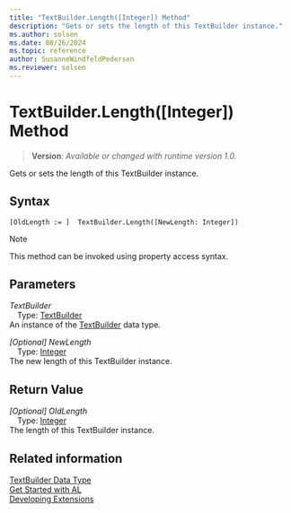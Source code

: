 ```yaml
---
title: "TextBuilder.Length([Integer]) Method"
description: "Gets or sets the length of this TextBuilder instance."
ms.author: solsen
ms.date: 08/26/2024
ms.topic: reference
author: SusanneWindfeldPedersen
ms.reviewer: solsen
---
```

[//]: # (START>DO_NOT_EDIT)
[//]: # (IMPORTANT:Do not edit any of the content between here and the END>DO_NOT_EDIT.)
[//]: # (Any modifications should be made in the .xml files in the ModernDev repo.)
# TextBuilder.Length([Integer]) Method
> **Version**: _Available or changed with runtime version 1.0._

Gets or sets the length of this TextBuilder instance.


## Syntax
```AL
[OldLength := ]  TextBuilder.Length([NewLength: Integer])
```
> [!NOTE]
> This method can be invoked using property access syntax.
## Parameters
*TextBuilder*  
&emsp;Type: [TextBuilder](textbuilder-data-type.md)  
An instance of the [TextBuilder](textbuilder-data-type.md) data type.  

*[Optional] NewLength*  
&emsp;Type: [Integer](../integer/integer-data-type.md)  
The new length of this TextBuilder instance.  


## Return Value
*[Optional] OldLength*  
&emsp;Type: [Integer](../integer/integer-data-type.md)  
The length of this TextBuilder instance.


[//]: # (IMPORTANT: END>DO_NOT_EDIT)
## Related information
[TextBuilder Data Type](textbuilder-data-type.md)  
[Get Started with AL](../../devenv-get-started.md)  
[Developing Extensions](../../devenv-dev-overview.md)